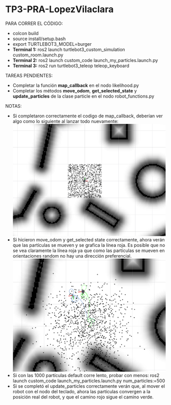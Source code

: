 # TP3-PRA-LopezVilaclara

PARA CORRER EL CÓDIGO:
- colcon build
- source install/setup.bash
- export TURTLEBOT3_MODEL=burger
- **Terminal 1:** ros2 launch turtlebot3_custom_simulation custom_room.launch.py
- **Terminal 2:** ros2 launch custom_code launch_my_particles.launch.py
- **Terminal 3:** ros2 run turtlebot3_teleop teleop_keyboard

TAREAS PENDIENTES:
- Completar la función **map_callback** en el nodo likelihood.py
- Completar los métodos **move_odom**, **get_selected_state** y **update_particles** de la clase particle en el nodo robot_functions.py

NOTAS:
- Si completaron correctamente el codigo de map_callback, deberían ver algo como lo siguiente al lanzar todo nuevamente:
![alt text](imgs/image0.png)
- Si hicieron move_odom y get_selected state correctamente, ahora verán que las partículas se mueven y se grafica la línea roja. Es posible que no se vea claramente la línea roja ya que como las partículas se mueven en orientaciones random no hay una dirección preferencial.
![alt text](imgs/image1.png)
- Si con las 1000 partículas default corre lento, probar con menos: ros2 launch custom_code launch_my_particles.launch.py num_particles:=500
- Si se completó el update_particles correctamente verán que, al mover el robot con el nodo del teclado, ahora las partículas convergen a la posición real del robot, y que el camino rojo sigue el camino verde.